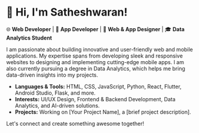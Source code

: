 # 👋 Hi, I'm Satheshwaran!

🌐 **Web Developer** | 📱 **App Developer** | 🎨 **Web & App Designer** | 🎓 **Data Analytics Student**

I am passionate about building innovative and user-friendly web and mobile applications. My expertise spans from developing sleek and responsive websites to designing and implementing cutting-edge mobile apps. I am also currently pursuing a degree in Data Analytics, which helps me bring data-driven insights into my projects.

- **Languages & Tools:** HTML, CSS, JavaScript, Python, React, Flutter, Android Studio, Flask, and more.
- **Interests:** UI/UX Design, Frontend & Backend Development, Data Analytics, and AI-driven solutions.
- **Projects:** Working on [Your Project Name], a [brief project description].

Let's connect and create something awesome together!
